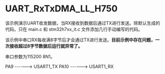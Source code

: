 # UART_RxTxDMA_LL_H750

该示例演示UART收发数据，当RX接收到数据后通过TX进行发送。除默认生成的代码，只在 main.c 和 stm32h7xx_it.c 文件添加几行手动编写的代码。

该示例中串口RX每收满8字节后才会通过TX进行发送。**目前示例中存在问题，一次接收超过8字节数据后运行就异常了。**

串口参数为115200 8N1。

PA9   ------> USART1_TX
PA10   ------> USART1_RX

